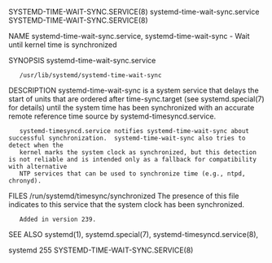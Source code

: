 SYSTEMD-TIME-WAIT-SYNC.SERVICE(8)				systemd-time-wait-sync.service				     SYSTEMD-TIME-WAIT-SYNC.SERVICE(8)

NAME
       systemd-time-wait-sync.service, systemd-time-wait-sync - Wait until kernel time is synchronized

SYNOPSIS
       systemd-time-wait-sync.service

       /usr/lib/systemd/systemd-time-wait-sync

DESCRIPTION
       systemd-time-wait-sync is a system service that delays the start of units that are ordered after time-sync.target (see systemd.special(7) for details)
       until the system time has been synchronized with an accurate remote reference time source by systemd-timesyncd.service.

       systemd-timesyncd.service notifies systemd-time-wait-sync about successful synchronization.  systemd-time-wait-sync also tries to detect when the
       kernel marks the system clock as synchronized, but this detection is not reliable and is intended only as a fallback for compatibility with alternative
       NTP services that can be used to synchronize time (e.g., ntpd, chronyd).

FILES
       /run/systemd/timesync/synchronized
	   The presence of this file indicates to this service that the system clock has been synchronized.

	   Added in version 239.

SEE ALSO
       systemd(1), systemd.special(7), systemd-timesyncd.service(8),

systemd 255														     SYSTEMD-TIME-WAIT-SYNC.SERVICE(8)
